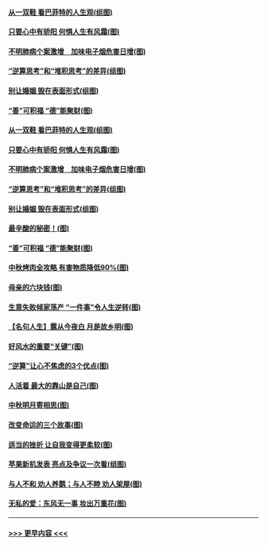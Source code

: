 #### [从一双鞋 看巴菲特的人生观(组图)](../pages/p8/907311.md?t=09141655) 
#### [只要心中有骄阳 何惧人生有风霜(图)](../pages/p8/907320.md?t=09141655) 
#### [不明肺病个案激增　加味电子烟危害日增(图)](../pages/p8/907307.md?t=09141655) 
#### [“逆算思考”和“堆积思考”的差异(组图)](../pages/p8/907229.md?t=09141655) 
#### [别让婚姻 毁在表面形式(组图)](../pages/p8/907118.md?t=09141655) 
#### [“善”可积福 “德”能聚财(图)](../pages/p8/906906.md?t=09141655) 
#### [从一双鞋 看巴菲特的人生观(组图)](../pages/p8/907311.md?t=09141655) 
#### [只要心中有骄阳 何惧人生有风霜(图)](../pages/p8/907320.md?t=09141655) 
#### [不明肺病个案激增　加味电子烟危害日增(图)](../pages/p8/907307.md?t=09141655) 
#### [“逆算思考”和“堆积思考”的差异(组图)](../pages/p8/907229.md?t=09141655) 
#### [别让婚姻 毁在表面形式(组图)](../pages/p8/907118.md?t=09141655) 
#### [最辛酸的秘密！(图)](../pages/p8/906327.md?t=09141655) 
#### [“善”可积福 “德”能聚财(图)](../pages/p8/906906.md?t=09141655) 
#### [中秋烤肉全攻略 有害物质降低90%(图)](../pages/p8/907227.md?t=09141655) 
#### [母亲的六块钱(图)](../pages/p8/907107.md?t=09141655) 
#### [生意失败倾家荡产 “一件事”令人生逆转(图)](../pages/p8/907101.md?t=09141655) 
#### [【名句人生】露从今夜白 月是故乡明(图)](../pages/p8/906558.md?t=09141655) 
#### [好风水的重要“关键”(图)](../pages/p8/907087.md?t=09141655) 
#### [“逆算”让心不焦虑的3个优点(图)](../pages/p8/907070.md?t=09141655) 
#### [人活着 最大的靠山是自己(图)](../pages/p8/906329.md?t=09141655) 
#### [中秋明月寄相思(图)](../pages/p8/906932.md?t=09141655) 
#### [改变命运的三个故事(图)](../pages/p8/906257.md?t=09141655) 
#### [适当的挫折 让自我变得更柔软(图)](../pages/p8/906984.md?t=09141655) 
#### [苹果新机发表 亮点及争议一次看(组图)](../pages/p8/906967.md?t=09141655) 
#### [与人不和 劝人养鹅；与人不睦 劝人架屋(图)](../pages/p8/906905.md?t=09141655) 
#### [无私的爱：东风无一事 妆出万重花(图)](../pages/p8/906862.md?t=09141655) 

----
#### [ >>> 更早内容 <<< ](../indexes/p8-earlier.md)
